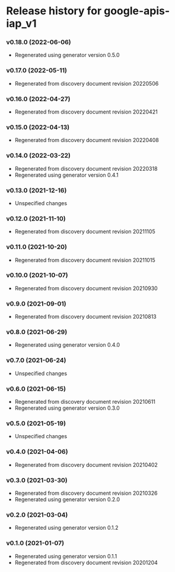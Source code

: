 # Release history for google-apis-iap_v1

### v0.18.0 (2022-06-06)

* Regenerated using generator version 0.5.0

### v0.17.0 (2022-05-11)

* Regenerated from discovery document revision 20220506

### v0.16.0 (2022-04-27)

* Regenerated from discovery document revision 20220421

### v0.15.0 (2022-04-13)

* Regenerated from discovery document revision 20220408

### v0.14.0 (2022-03-22)

* Regenerated from discovery document revision 20220318
* Regenerated using generator version 0.4.1

### v0.13.0 (2021-12-16)

* Unspecified changes

### v0.12.0 (2021-11-10)

* Regenerated from discovery document revision 20211105

### v0.11.0 (2021-10-20)

* Regenerated from discovery document revision 20211015

### v0.10.0 (2021-10-07)

* Regenerated from discovery document revision 20210930

### v0.9.0 (2021-09-01)

* Regenerated from discovery document revision 20210813

### v0.8.0 (2021-06-29)

* Regenerated using generator version 0.4.0

### v0.7.0 (2021-06-24)

* Unspecified changes

### v0.6.0 (2021-06-15)

* Regenerated from discovery document revision 20210611
* Regenerated using generator version 0.3.0

### v0.5.0 (2021-05-19)

* Unspecified changes

### v0.4.0 (2021-04-06)

* Regenerated from discovery document revision 20210402

### v0.3.0 (2021-03-30)

* Regenerated from discovery document revision 20210326
* Regenerated using generator version 0.2.0

### v0.2.0 (2021-03-04)

* Regenerated using generator version 0.1.2

### v0.1.0 (2021-01-07)

* Regenerated using generator version 0.1.1
* Regenerated from discovery document revision 20201204

